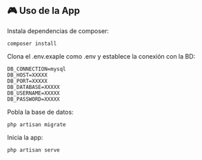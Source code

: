 ## 🎮 Uso de la App

Instala dependencias de composer:
```
composer install
```

Clona el .env.exaple como .env y establece la conexión con la BD:
```
DB_CONNECTION=mysql
DB_HOST=XXXXX
DB_PORT=XXXXX
DB_DATABASE=XXXXX
DB_USERNAME=XXXXX
DB_PASSWORD=XXXXX
```

Pobla la base de datos:
```
php artisan migrate
```

Inicia la app:
```
php artisan serve
```

